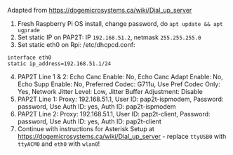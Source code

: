 Adapted from https://dogemicrosystems.ca/wiki/Dial_up_server

1. Fresh Raspberry Pi OS install, change password, do `apt update && apt ugprade`
2. Set static IP on PAP2T: IP `192.168.51.2`, netmask `255.255.255.0`
3. Set static eth0 on Rpi: /etc/dhcpcd.conf:
```
interface eth0
static ip_address=192.168.51.1/24
```
4. PAP2T Line 1 & 2: Echo Canc Enable: No, Echo Canc Adapt Enable: No, Echo Supp Enable: No, Preferred Codec: G711u, Use Pref Codec Only: Yes, Network Jitter Level: Low, Jitter Buffer Adjustment: Disable
5. PAP2T Line 1: Proxy: 192.168.51.1, User ID: pap2t-ispmodem, Password: password, Use Auth ID: yes, Auth ID: pap2t-ispmodem
6. PAP2T Line 2: Proxy: 192.168.51.1, User ID: pap2t-client, Password: password, Use Auth ID: yes, Auth ID: pap2t-client
7. Continue with instructions for Asterisk Setup at https://dogemicrosystems.ca/wiki/Dial_up_server - replace `ttyUSB0` with `ttyACM0` and `eth0` with `wlan0`!
